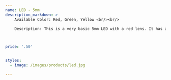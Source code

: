 ```yaml
---
name: LED - 5mm
description_markdown: >-
    Available Color: Red, Green, Yellow <br/><br/>

    Description: This is a very basic 5mm LED with a red lens. It has a typical forward voltage of 2.0V and a rated forward current of 20mA.



price: '.50'


styles:
  - image: /images/products/led.jpg

---
```

